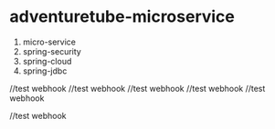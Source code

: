 # adventuretube-microservice

1) micro-service 
2) spring-security
3) spring-cloud
4) spring-jdbc


//test webhook
//test webhook
//test webhook
//test webhook
//test webhook


//test webhook

